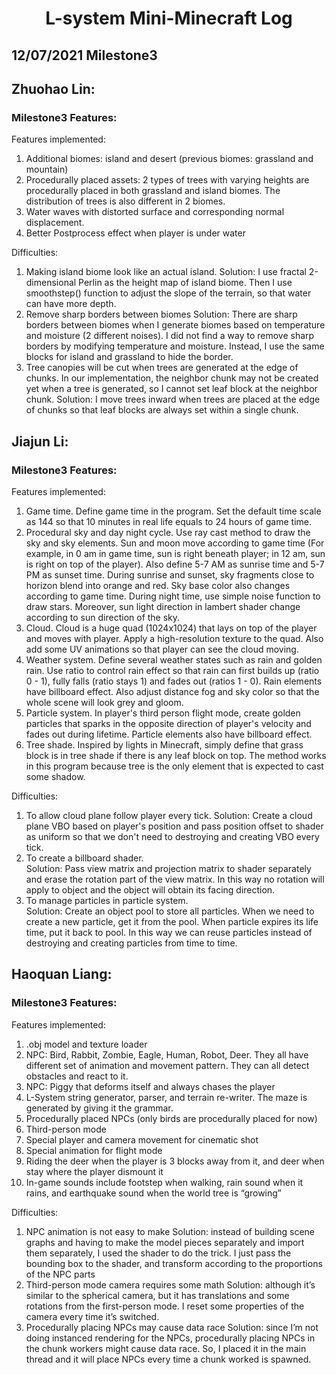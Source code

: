 # **<p align="center">L-system Mini-Minecraft Log</p>**

## 12/07/2021  Milestone3 ##

## **Zhuohao Lin:**
### **Milestone3 Features:**

Features implemented:

1.	Additional biomes: island and desert (previous biomes: grassland and mountain)
2.	Procedurally placed assets: 2 types of trees with varying heights are procedurally placed in both grassland and island biomes. The distribution of trees is also different in 2 biomes.
3.	Water waves with distorted surface and corresponding normal displacement.
4.	Better Postprocess effect when player is under water

Difficulties:

1.	Making island biome look like an actual island.
Solution: I use fractal 2-dimensional Perlin as the height map of island biome. Then I use smoothstep() function to adjust the slope of the terrain, so that water can have more depth.
2.	Remove sharp borders between biomes
Solution: There are sharp borders between biomes when I generate biomes based on temperature and moisture (2 different noises). I did not find a way to remove sharp borders by modifying temperature and moisture. Instead, I use the same blocks for island and grassland to hide the border.
3.	Tree canopies will be cut when trees are generated at the edge of chunks. In our implementation, the neighbor chunk may not be created yet when a tree is generated, so I cannot set leaf block at the neighbor chunk.
Solution: I move trees inward when trees are placed at the edge of chunks so that leaf blocks are always set within a single chunk.


## **Jiajun Li:**
### **Milestone3 Features:**

Features implemented:

1.	Game time. Define game time in the program. Set the default time scale as 144 so that 10 minutes in real life equals to 24 hours of game time.
2.	Procedural sky and day night cycle. Use ray cast method to draw the sky and sky elements. Sun and moon move according to game time (For example, in 0 am in game time, sun is right beneath player; in 12 am, sun is right on top of the player). Also define 5-7 AM as sunrise time and 5-7 PM as sunset time. During sunrise and sunset, sky fragments close to horizon blend into orange and red. Sky base color also changes according to game time. During night time, use simple noise function to draw stars. Moreover, sun light direction in lambert shader change according to sun direction of the sky.
3.	Cloud. Cloud is a huge quad (1024x1024) that lays on top of the player and moves with player. Apply a high-resolution texture to the quad. Also add some UV animations so that player can see the cloud moving.
4.	Weather system. Define several weather states such as rain and golden rain. Use ratio to control rain effect so that rain can first builds up (ratio 0 - 1), fully falls (ratio stays 1) and fades out (ratios 1 - 0). Rain elements have billboard effect. Also adjust distance fog and sky color so that the whole scene will look grey and gloom.
5.	Particle system. In player's third person flight mode, create golden particles that sparks in the opposite direction of player's velocity and fades out during lifetime. Particle elements also have billboard effect.
6.	Tree shade. Inspired by lights in Minecraft, simply define that grass block is in tree shade if there is any leaf block on top. The method works in this program because tree is the only element that is expected to cast some shadow.

Difficulties:

1.	To allow cloud plane follow player every tick.
Solution: Create a cloud plane VBO based on player's position and pass position offset to shader as uniform so that we don't need to destroying and creating VBO every tick.
2.	To create a billboard shader.  
Solution: Pass view matrix and projection matrix to shader separately and erase the rotation part of the view matrix. In this way no rotation will apply to object and the object will obtain its facing direction.
3.	To manage particles in particle system.  
Solution: Create an object pool to store all particles. When we need to create a new particle, get it from the pool. When particle expires its life time, put it back to pool. In this way we can reuse particles instead of destroying and creating particles from time to time.


## **Haoquan Liang:**
### **Milestone3 Features:**

Features implemented:
1.	.obj model and texture loader
2.	NPC: Bird, Rabbit, Zombie, Eagle, Human, Robot, Deer. They all have different set of animation and movement pattern. They can all detect obstacles and react to it. 
3.	NPC: Piggy that deforms itself and always chases the player
4.	L-System string generator, parser, and terrain re-writer. The maze is generated by giving it the grammar. 
5.	Procedurally placed NPCs (only birds are procedurally placed for now)
6.	Third-person mode
7.	Special player and camera movement for cinematic shot
8.	Special animation for flight mode
9.	Riding the deer when the player is 3 blocks away from it, and deer when stay where the player dismount it
10.	In-game sounds include footstep when walking, rain sound when it rains, and earthquake sound when the world tree is “growing”


Difficulties:

1.	NPC animation is not easy to make
Solution: instead of building scene graphs and having to make the model pieces separately and import them separately, I used the shader to do the trick. I just pass the bounding box to the shader, and transform according to the proportions of the NPC parts
2.	Third-person mode camera requires some math
Solution: although it’s similar to the spherical camera, but it has translations and some rotations from the first-person mode. I reset some properties of the camera every time it’s switched.
3.	Procedurally placing NPCs may cause data race
Solution: since I’m not doing instanced rendering for the NPCs, procedurally placing NPCs in the chunk workers might cause data race. So, I placed it in the main thread and it will place NPCs every time a chunk worked is spawned.

